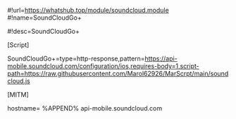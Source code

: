 #!url=https://whatshub.top/module/soundcloud.module
#!name=SoundCloudGo+

#!desc=SoundCloudGo+

[Script]

SoundCloudGo+=type=http-response,pattern=https://api-mobile.soundcloud.com/configuration/ios,requires-body=1,script-path=https://raw.githubusercontent.com/Marol62926/MarScrpt/main/soundcloud.js

[MITM]

hostname= %APPEND% api-mobile.soundcloud.com